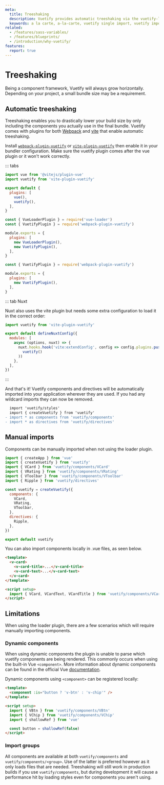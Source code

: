 ```yaml
---
meta:
  title: Treeshaking
  description: Vuetify provides automatic treeshaking via the vuetify-loader. Use only the features that you need and drastically reduce your package bundle size.
  keywords: a la carte, a-la-carte, vuetify single import, vuetify import, component importing, reduce vuetify size, treeshaking, tree shaking
related:
  - /features/sass-variables/
  - /features/blueprints/
  - /introduction/why-vuetify/
features:
  report: true
---
```


# Treeshaking

Being a component framework, Vuetify will always grow horizontally. Depending on your project, a small bundle size may be a requirement.

<PageFeatures />

<PromotedEntry />

## Automatic treeshaking

Treeshaking enables you to drastically lower your build size by only including the components you actually use in the final bundle. Vuetify comes with plugins for both [Webpack](https://webpack.js.org/) and [vite](https://vitejs.dev/) that enable automatic treeshaking.

Install [`webpack-plugin-vuetify`](https://www.npmjs.com/package/webpack-plugin-vuetify) or [`vite-plugin-vuetify`](https://www.npmjs.com/package/vite-plugin-vuetify) then enable it in your bundler configuration. Make sure the vuetify plugin comes after the vue plugin or it won't work correctly.

::: tabs

```js [Vite] { resource="vite.config.js" }
import vue from '@vitejs/plugin-vue'
import vuetify from 'vite-plugin-vuetify'

export default {
  plugins: [
    vue(),
    vuetify(),
  ],
}
```

```js [Webpack] { resource="webpack.config.js" }
const { VueLoaderPlugin } = require('vue-loader')
const { VuetifyPlugin } = require('webpack-plugin-vuetify')

module.exports = {
  plugins: [
    new VueLoaderPlugin(),
    new VuetifyPlugin(),
  ],
}
```

```js [Vue CLI] { resource="vue.config.js" }
const { VuetifyPlugin } = require('webpack-plugin-vuetify')

module.exports = {
  plugins: [
    new VuetifyPlugin(),
  ],
}
```

::: tab Nuxt
<p class="ma-4">Nuxt also uses the vite plugin but needs some extra configuration to load it in the correct order:</p>

```js { resource="nuxt.config.js" }
import vuetify from 'vite-plugin-vuetify'

export default defineNuxtConfig({
  modules: [
    async (options, nuxt) => {
      nuxt.hooks.hook('vite:extendConfig', config => config.plugins.push(
        vuetify()
      ))
    },
  ],
})
```

:::

And that's it! Vuetify components and directives will be automatically imported into your application wherever they are used. If you had any wildcard imports they can now be removed.

```diff { resource="src/main.js" }
  import 'vuetify/styles'
  import { createVuetify } from 'vuetify'
- import * as components from 'vuetify/components'
- import * as directives from 'vuetify/directives'
```

<PromotedPromoted />

## Manual imports

Components can be manually imported when not using the loader plugin.

```js { resource="src/plugins/vuetify.js" }
import { createApp } from 'vue'
import { createVuetify } from 'vuetify'
import { VCard } from 'vuetify/components/VCard'
import { VRating } from 'vuetify/components/VRating'
import { VToolbar } from 'vuetify/components/VToolbar'
import { Ripple } from 'vuetify/directives'

const vuetify = createVuetify({
  components: {
    VCard,
    VRating,
    VToolbar,
  },
  directives: {
    Ripple,
  },
})

export default vuetify
```

You can also import components locally in .vue files, as seen below.

```html { resource="Component.vue" }
<template>
  <v-card>
    <v-card-title>...</v-card-title>
    <v-card-text>...</v-card-text>
  </v-card>
</template>

<script setup>
  import { VCard, VCardText, VCardTitle } from 'vuetify/components/VCard'
</script>
```

## Limitations

When using the loader plugin, there are a few scenarios which will require manually importing components.

### Dynamic components

When using dynamic components the plugin is unable to parse which vuetify components are being rendered. This commonly occurs when using the built-in Vue `<component>`. More information about dynamic components can be found in the official Vue [documentation](https://vuejs.org/guide/essentials/component-basics.html#dynamic-components).

<!--
`v-data-iterator` can use any component via the content-tag prop. This component must be registered [globally](#markup-js-a-la-carte-manual):

```html
<template>
  <v-data-iterator content-tag="v-layout">
    ...
  </v-data-iterator>
</template>
```

```js
// src/plugins/vuetify.js

import Vue from 'vue'
import Vuetify, { VLayout } from 'vuetify/lib'

Vue.use(Vuetify, {
  components: { VLayout },
})

const opts = {}

export default new Vuetify(opts)
```
-->

Dynamic components using `<component>` can be registered locally:

```html { resource="Component.vue" }
<template>
  <component :is="button ? 'v-btn' : 'v-chip'" />
</template>

<script setup>
  import { VBtn } from 'vuetify/components/VBtn'
  import { VChip } from 'vuetify/components/VChip'
  import { shallowRef } from 'vue'

  const button = shallowRef(false)
</script>
```

### Import groups

All components are available at both `vuetify/components` and `vuetify/components/<group>`. Use of the latter is preferred however as it only loads files that are needed. Treeshaking will still work in production builds if you use `vuetify/components`, but during development it will cause a performance hit by loading styles even for components you aren't using.
